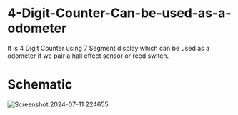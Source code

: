 # 4-Digit-Counter-Can-be-used-as-a-odometer
It is 4 Digit Counter using 7 Segment display which can be used as a odometer if we pair a hall effect sensor or reed switch.

# Schematic 

![Screenshot 2024-07-11 224655](https://github.com/ANSHUMANDOCX/4-Digit-Counter-Can-be-used-as-a-odometer/assets/79320208/1f794f5b-456c-4acf-b410-6e7a2dc7cccd)
